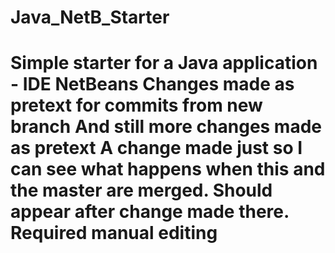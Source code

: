# Java_NetB_Starter
Simple starter for a Java application - IDE NetBeans
Changes made as pretext for commits from new branch
And still more changes made as pretext
A change made just so I can see what happens when this and the master are merged. Should appear after change made there.
Required manual editing
=======
